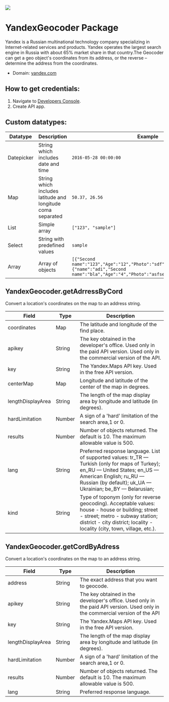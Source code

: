 [![](https://scdn.rapidapi.com/RapidAPI_banner.png)](https://rapidapi.com/package/Yandex/functions?utm_source=RapidAPIGitHub_YandexFunctions&utm_medium=button&utm_content=RapidAPI_GitHub)

# YandexGeocoder Package
Yandex is a Russian multinational technology company specializing in Internet-related services and products. Yandex operates the largest search engine in Russia with about 65% market share in that country.The Geocoder can get a geo object's coordinates from its address, or the reverse – determine the address from the coordinates.
* Domain: [yandex.com](https://yandex.com)



## How to get credentials:
1. Navigate to [Developers Console](https://developer.tech.yandex.com/keys).
2. Create API app.

## Custom datatypes:
  |Datatype|Description|Example
  |--------|-----------|----------
  |Datepicker|String which includes date and time|```2016-05-28 00:00:00```
  |Map|String which includes latitude and longitude coma separated|```50.37, 26.56```
  |List|Simple array|```["123", "sample"]```
  |Select|String with predefined values|```sample```
  |Array|Array of objects|```[{"Second name":"123","Age":"12","Photo":"sdf","Draft":"sdfsdf"},{"name":"adi","Second name":"bla","Age":"4","Photo":"asfserwe","Draft":"sdfsdf"}] ```

## YandexGeocoder.getAdrressByCord
Convert a location's coordinates on the map to an address string.

| Field      | Type       | Description
|------------|------------|----------
| coordinates| Map        | The latitude and longitude of the find place.
| apikey     | String| The key obtained in the developer's office. Used only in the paid API version. Used only in the commercial version of the API.
| key        | String| The Yandex.Maps API key. Used in the free API version.
| centerMap         | Map        | Longitude and latitude of the center of the map in degrees.
| lengthDisplayArea        | String     | The length of the map display area by longitude and latitude (in degrees).
| hardLimitation       | Number     | A sign of a 'hard' limitation of the search area,1 or 0.
| results    | Number     | Number of objects returned. The default is 10. The maximum allowable value is 500.
| lang       | String     | Preferred response language. List of supported values: tr_TR — Turkish (only for maps of Turkey); en_RU — United States; en_US — American English; ru_RU — Russian (by default); uk_UA — Ukrainian; be_BY — Belarusian;
| kind       | String     | Type of toponym (only for reverse geocoding). Acceptable values: house - house or building; street - street; metro - subway station; district - city district; locality - locality (city, town, village, etc.).

## YandexGeocoder.getCordByAdress
Convert a location's coordinates on the map to an address string.

| Field   | Type       | Description
|---------|------------|----------
| address | String     | The exact address that you want to geocode.
| apikey  | String| The key obtained in the developer's office. Used only in the paid API version. Used only in the commercial version of the API
| key     | String| The Yandex.Maps API key. Used in the free API version.
| lengthDisplayArea     | String     | The length of the map display area by longitude and latitude (in degrees).
| hardLimitation    | Number     | A sign of a 'hard' limitation of the search area,1 or 0.
| results | Number     | Number of objects returned. The default is 10. The maximum allowable value is 500.
| lang    | String     | Preferred response language.

